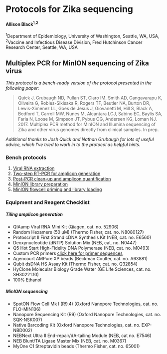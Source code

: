 # Protocols for Zika sequencing

#### Allison Black<sup>1,2</sup>

<sup>1</sup>Department of Epidemiology, University of Washington, Seattle, WA, USA, <sup>2</sup>Vaccine and Infectious Disease Division, Fred Hutchinson Cancer Research Center, Seattle, WA, USA

## Multiplex PCR for MinION sequencing of Zika virus

*This protocol is a bench-ready version of the protocol presented in the following paper:*

> Quick J, Grubaugh ND, Pullan ST, Claro IM, Smith AD, Gangavarapu K, Oliveira G, Robles-Sikisaka R, Rogers TF, Beutler NA, Burton DR, Lewis-Ximenez LL, Goes de Jesus J, Giovanetti M, Hill S, Black A, Bedford T, Carroll MW, Nunes M, Alcantara LCJ, Sabino EC, Baylis SA, Faria N, Loose M, Simpson JT, Pybus OG, Andersen KG, Loman NJ. 2017. Multiplex PCR method for MinION and Illumina sequencing of Zika and other virus genomes directly from clinical samples. In prep.

*Additional thanks to Josh Quick and Nathan Grubaugh for lots of useful advice, which I've tried to work in to the protocol as helpful hints.*

### Bench protocols

1. [Viral RNA extraction](viral-rna-extraction.md)
2. [Two-step RT-PCR for amplicon generation](amplicon-generation.md)
3. [Post-PCR clean-up and amplicon quantification](cleanup-and-amplicon-quantification.md)
4. [MinION library preparation](minion-library-preparation.md)
5. [MinION flowcell priming and library loading](minion-flowcell-loading.md)

### Equipment and Reagent Checklist

##### Tiling amplicon generation
* QIAamp Viral RNA Mini Kit (Qiagen, cat. no. 52906)
* Random Hexamers (50 µM) (Thermo Fisher, cat. no. N8080127)
* Protoscript II First Strand cDNA Synthesis Kit (NEB, cat. no. E6560)
* Deoxynucleotide (dNTP) Solution Mix (NEB, cat. no. N0447)
* Q5 Hot Start High-Fidelity DNA Polymerase (NEB, cat. no. M0493)
* Custom PCR primers [click here for primer sequences](zika-multiplex-primers.xls)
* Agencourt AMPure XP beads (Beckman Coulter, cat. no. A63881)
* Qubit dsDNA HS Assay Kit (Thermo Fisher, cat. no. Q32854)
* HyClone Molecular Biology Grade Water (GE Life Sciences, cat. no. SH30221.10)
* 100% Ethanol

##### MinION sequencing
* SpotON Flow Cell Mk I (R9.4) (Oxford Nanopore Technologies, cat. no. FLO-MIN106)
* Nanopore Sequencing Kit (R9) (Oxford Nanopore Technologies, cat. no. SQK-NSK007)
* Native Barcoding Kit (Oxford Nanopore Technologies, cat. no. EXP-NBD002)
* NEBNext Ultra II End-repair/dA-tailing Module (NEB, cat no. E7546)
* NEB Blunt/TA Ligase Master Mix (NEB, cat. no. M0367)
* MyOne C1 Streptavidin beads (Thermo Fisher, cat. no. 65001)
